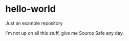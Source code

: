 # hello-world
Just an example repository

I'm not up on all this stuff, give me Source Safe any day.

